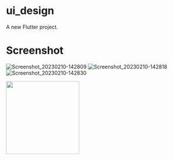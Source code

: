 # ui_design

A new Flutter project.

# Screenshot


![Screenshot_20230210-142809](https://user-images.githubusercontent.com/94776029/218052169-facf844f-33e8-4c5f-a093-e7205e350d5d.jpg)
![Screenshot_20230210-142818](https://user-images.githubusercontent.com/94776029/218052178-d96482ee-a068-4126-8bea-e0d78a1943db.jpg)
![Screenshot_20230210-142830](https://user-images.githubusercontent.com/94776029/218052187-4042c7b5-4581-4322-a81a-ae8b40363c71.jpg)

<img src ="https://user-images.githubusercontent.com/94776029/218052169-facf844f-33e8-4c5f-a093-e7205e350d5d.jpg" width="200" height= "200"/>
